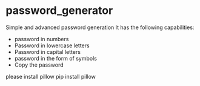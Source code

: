 # password_generator
Simple and advanced password generation
It has the following capabilities:
+ password in numbers
+ Password in lowercase letters
+ Password in capital letters
+ password in the form of symbols
+ Copy the password

please install pillow
pip install pillow
